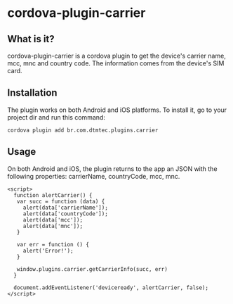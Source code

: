 # cordova-plugin-carrier #

## What is it? ##

cordova-plugin-carrier is a cordova plugin to get the device's carrier name, mcc, mnc and country code. The information comes from the device's SIM card.

## Installation ##

The plugin works on both Android and iOS platforms. To install it, go to your project dir and run this command:

```
cordova plugin add br.com.dtmtec.plugins.carrier
```

## Usage ##

On both Android and iOS, the plugin returns to the app an JSON with the following properties: carrierName, countryCode, mcc, mnc.

```
<script>
  function alertCarrier() {
   var succ = function (data) {
     alert(data['carrierName']);
     alert(data['countryCode']);
     alert(data['mcc']);
     alert(data['mnc']);
   }

   var err = function () {
     alert('Error!');
   }

   window.plugins.carrier.getCarrierInfo(succ, err)
  }

  document.addEventListener('deviceready', alertCarrier, false);
</script>
```

